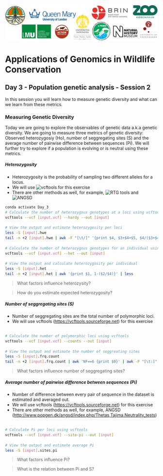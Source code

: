 ![Workshop-logo](../IM/LOGO_new.png)
# Applications of Genomics in Wildlife Conservation


## Day 3 - Population genetic analysis - Session 2
In this session you will learn how to measure genetic diversity and what can we learn from these metrics.
### Measuring Genetic Diversity 
Today we are going to explore the observables of genetic data a.k.a genetic diversity. We are going to measure three metrics of genetic diversity: Observed heterozygosiy (Ho), number of seggregating sites (S) and the average number of pairwise difference between sequences (Pi).
We will further try to explore if a population is evolving or is neutral using these metrics.

##### Heterozygosity 
- Heterozygosity is the probability of sampling two different alleles for a locus.
- We will use ![vcftools](https://vcftools.sourceforge.net) for this exercise 
- There are other methods as well, for example, ![RTG tools](https://github.com/RealTimeGenomics/rtg-tools) and ![ANGSD](http://www.popgen.dk/angsd/index.php/Heterozygosity)


```sh
conda activate Day_3
# Calculate the number of heterozygous genotypes at a loci using vcftools
vcftools --vcf [input.vcf] --hardy --out [input]

# View the output and estimate heterozygosity per loci
less -S [input].hwe
tail -n +2 [input].hwe | awk -F "[\t/]" '{print $4, $3+$4+$5, $4/($3+$4+$5)}' | less

# Calculate the number of heterozygous genotypes for an individual using vcftools
vcftools --vcf [input.vcf] --het --out [input]

# View the output and calculate heterozygosity per individual
less -S [input].het
tail -n +2 [input].het | awk '{print $1, 1-($2/$4)}' | less

```
> What factors influence heterozysity?

> How do you estimate expected heterozygosity?

##### Number of seggregating sites (S)
- Number of seggregating sites are the total number of polymorphic loci.
- We will use vcftools (https://vcftools.sourceforge.net) for this exercise 


```sh

# Calculate the number of polymorphic loci using vcftools
vcftools --vcf [input.vcf] --counts --out [input]

# View the output and estimate the number of seggreating sites
less -S [input].frq.count
tail -n +2 [input].frq.count | awk 'NF==6 {print $0}' | awk -F "[\t:]" '$6>0 && $8>0 {print $0}' | wc -l

```
> What factors influence number of seggregating sites?

##### Average number of pairwise difference between sequences (Pi)
- Number of difference between every pair of sequence in the dataset is estimated and averaged out.
- We will use vcftools (https://vcftools.sourceforge.net) for this exercise
- There are other methods as well, for example, ANGSD (http://www.popgen.dk/angsd/index.php/Thetas,Tajima,Neutrality_tests)


```sh

# Calculate Pi per loci using vcftools
vcftools --vcf [input.vcf] --site-pi --out [input]

# View the output and estimate average Pi
less -S [input].sites.pi

```
> What factors influence Pi?

> What is the relation between Pi and S?
